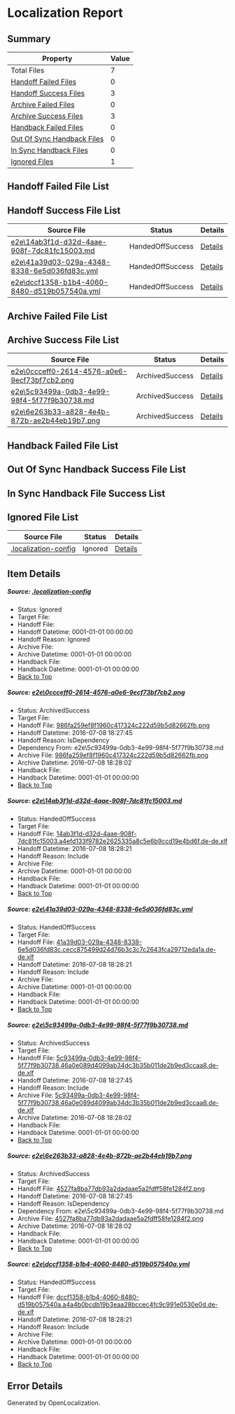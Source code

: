 # <a name='report-top'></a> Localization Report

## Summary
 Property | Value 
 -------- | ----- 
 Total Files | 7
[ Handoff Failed Files ](#handoff-failed-list)| 0
[ Handoff Success Files ](#handoff-success-list)| 3
[ Archive Failed Files ](#archive-failed-list)| 0
[ Archive Success Files ](#archive-success-list)| 3
[ Handback Failed Files ](#handback-failed-list)| 0
[ Out Of Sync Handback Files ](#outofsync-handback-success-list)| 0
[ In Sync Handback Files ](#insync-handback-success-list)| 0
[ Ignored Files ](#ignored-list)| 1

## <a name='handoff-failed-list'></a> Handoff Failed File List

## <a name='handoff-success-list'></a> Handoff Success File List
 Source File | Status | Details 
 ----------- | ------ | ------- 
 [e2e\14ab3f1d-d32d-4aae-908f-7dc81fc15003.md](https://github.com/OpenLocalizationTestOrg/oltest/blob/1f59b691f780c360b98288083a44c3da3f54a09c/e2e/14ab3f1d-d32d-4aae-908f-7dc81fc15003.md) | HandedOffSuccess | [Details](#e684dbd96d0ca0061b7a7081893a2830fe6d8dc02)
 [e2e\41a39d03-029a-4348-8338-6e5d036fd83c.yml](https://github.com/OpenLocalizationTestOrg/oltest/blob/1f59b691f780c360b98288083a44c3da3f54a09c/e2e/41a39d03-029a-4348-8338-6e5d036fd83c.yml) | HandedOffSuccess | [Details](#01713d9b9b5a4320113f94eff29c380e2d24d89c3)
 [e2e\dccf1358-b1b4-4060-8480-d519b057540a.yml](https://github.com/OpenLocalizationTestOrg/oltest/blob/1f59b691f780c360b98288083a44c3da3f54a09c/e2e/dccf1358-b1b4-4060-8480-d519b057540a.yml) | HandedOffSuccess | [Details](#ba2ead2f0459a29f89f1f92920eb491a388a849d6)

## <a name='archive-failed-list'></a> Archive Failed File List

## <a name='archive-success-list'></a> Archive Success File List
 Source File | Status | Details 
 ----------- | ------ | ------- 
 [e2e\0ccceff0-2614-4576-a0e6-9ecf73bf7cb2.png](https://github.com/OpenLocalizationTestOrg/oltest/blob/c1731e51ff133a135d3b08f10425bf27c78c279c/e2e/0ccceff0-2614-4576-a0e6-9ecf73bf7cb2.png) | ArchivedSuccess | [Details](#986fa259ef8f1960c417324c222d59b5d82662fb1)
 [e2e\5c93499a-0db3-4e99-98f4-5f77f9b30738.md](https://github.com/OpenLocalizationTestOrg/oltest/blob/c1731e51ff133a135d3b08f10425bf27c78c279c/e2e/5c93499a-0db3-4e99-98f4-5f77f9b30738.md) | ArchivedSuccess | [Details](#518ac1b64e1b4a798d42a44978921b3e986a24d74)
 [e2e\6e263b33-a828-4e4b-872b-ae2b44eb19b7.png](https://github.com/OpenLocalizationTestOrg/oltest/blob/c1731e51ff133a135d3b08f10425bf27c78c279c/e2e/6e263b33-a828-4e4b-872b-ae2b44eb19b7.png) | ArchivedSuccess | [Details](#4527fa8ba77db93a2dadaae5a2fdff58fe1284f25)

## <a name='handback-failed-list'></a> Handback Failed File List

## <a name='outofsync-handback-success-list'></a> Out Of Sync Handback Success File List

## <a name='insync-handback-success-list'></a> In Sync Handback File Success List

## <a name='ignored-list'></a> Ignored File List
 Source File | Status | Details 
 ----------- | ------ | ------- 
 [.localization-config](https://github.com/OpenLocalizationTestOrg/oltest/blob/1f59b691f780c360b98288083a44c3da3f54a09c/.localization-config) | Ignored | [Details](#3d4f252ac210baf56311d7e97dcc2db10974dbd20)

## Item Details
##### <a name='3d4f252ac210baf56311d7e97dcc2db10974dbd20'></a> Source: [.localization-config](https://github.com/OpenLocalizationTestOrg/oltest/blob/1f59b691f780c360b98288083a44c3da3f54a09c/.localization-config)
* Status: Ignored
* Target File: 
* Handoff File: 
* Handoff Datetime: 0001-01-01 00:00:00
* Handoff Reason: Ignored
* Archive File: 
* Archive Datetime: 0001-01-01 00:00:00
* Handback File: 
* Handback Datetime: 0001-01-01 00:00:00
* [Back to Top](#report-top)

##### <a name='986fa259ef8f1960c417324c222d59b5d82662fb1'></a> Source: [e2e\0ccceff0-2614-4576-a0e6-9ecf73bf7cb2.png](https://github.com/OpenLocalizationTestOrg/oltest/blob/c1731e51ff133a135d3b08f10425bf27c78c279c/e2e/0ccceff0-2614-4576-a0e6-9ecf73bf7cb2.png)
* Status: ArchivedSuccess
* Target File: 
* Handoff File: [986fa259ef8f1960c417324c222d59b5d82662fb.png](https://github.com/OpenLocalizationTestOrg/olhandoff-e2e/blob/b5e902546047793683c664556aa589f71b0a10d3/ol-handoff/OpenLocalizationTestOrg/oltest-dede-fly/ci/ht/986fa259ef8f1960c417324c222d59b5d82662fb.png)
* Handoff Datetime: 2016-07-08 18:27:45
* Handoff Reason: IsDependency
* Dependency From: e2e\5c93499a-0db3-4e99-98f4-5f77f9b30738.md
* Archive File: [986fa259ef8f1960c417324c222d59b5d82662fb.png](https://github.com/OpenLocalizationTestOrg/olhandoff-e2e/blob/872079951e893e3b0b5d66c63db323c21bbb5d7a/ol-archive/OpenLocalizationTestOrg/oltest-dede-fly/ci/ht/986fa259ef8f1960c417324c222d59b5d82662fb.png)
* Archive Datetime: 2016-07-08 18:28:02
* Handback File: 
* Handback Datetime: 0001-01-01 00:00:00
* [Back to Top](#report-top)

##### <a name='e684dbd96d0ca0061b7a7081893a2830fe6d8dc02'></a> Source: [e2e\14ab3f1d-d32d-4aae-908f-7dc81fc15003.md](https://github.com/OpenLocalizationTestOrg/oltest/blob/1f59b691f780c360b98288083a44c3da3f54a09c/e2e/14ab3f1d-d32d-4aae-908f-7dc81fc15003.md)
* Status: HandedOffSuccess
* Target File: 
* Handoff File: [14ab3f1d-d32d-4aae-908f-7dc81fc15003.a4efd133f9782e2625335a8c5e6b9ccd19e4bd6f.de-de.xlf](https://github.com/OpenLocalizationTestOrg/olhandoff-e2e/blob/04386fae48e7456dcff5f1aaf7053be31612ce97/ol-handoff/OpenLocalizationTestOrg/oltest-dede-fly/ci/ht/14ab3f1d-d32d-4aae-908f-7dc81fc15003.a4efd133f9782e2625335a8c5e6b9ccd19e4bd6f.de-de.xlf)
* Handoff Datetime: 2016-07-08 18:28:21
* Handoff Reason: Include
* Archive File: 
* Archive Datetime: 0001-01-01 00:00:00
* Handback File: 
* Handback Datetime: 0001-01-01 00:00:00
* [Back to Top](#report-top)

##### <a name='01713d9b9b5a4320113f94eff29c380e2d24d89c3'></a> Source: [e2e\41a39d03-029a-4348-8338-6e5d036fd83c.yml](https://github.com/OpenLocalizationTestOrg/oltest/blob/1f59b691f780c360b98288083a44c3da3f54a09c/e2e/41a39d03-029a-4348-8338-6e5d036fd83c.yml)
* Status: HandedOffSuccess
* Target File: 
* Handoff File: [41a39d03-029a-4348-8338-6e5d036fd83c.cecc875499d24d76b3c3c7c2643fca29712eda1a.de-de.xlf](https://github.com/OpenLocalizationTestOrg/olhandoff-e2e/blob/04386fae48e7456dcff5f1aaf7053be31612ce97/ol-handoff/OpenLocalizationTestOrg/oltest-dede-fly/ci/ht/41a39d03-029a-4348-8338-6e5d036fd83c.cecc875499d24d76b3c3c7c2643fca29712eda1a.de-de.xlf)
* Handoff Datetime: 2016-07-08 18:28:21
* Handoff Reason: Include
* Archive File: 
* Archive Datetime: 0001-01-01 00:00:00
* Handback File: 
* Handback Datetime: 0001-01-01 00:00:00
* [Back to Top](#report-top)

##### <a name='518ac1b64e1b4a798d42a44978921b3e986a24d74'></a> Source: [e2e\5c93499a-0db3-4e99-98f4-5f77f9b30738.md](https://github.com/OpenLocalizationTestOrg/oltest/blob/c1731e51ff133a135d3b08f10425bf27c78c279c/e2e/5c93499a-0db3-4e99-98f4-5f77f9b30738.md)
* Status: ArchivedSuccess
* Target File: 
* Handoff File: [5c93499a-0db3-4e99-98f4-5f77f9b30738.46a0e089d4099ab34dc3b35b011de2b9ed3ccaa8.de-de.xlf](https://github.com/OpenLocalizationTestOrg/olhandoff-e2e/blob/b5e902546047793683c664556aa589f71b0a10d3/ol-handoff/OpenLocalizationTestOrg/oltest-dede-fly/ci/ht/5c93499a-0db3-4e99-98f4-5f77f9b30738.46a0e089d4099ab34dc3b35b011de2b9ed3ccaa8.de-de.xlf)
* Handoff Datetime: 2016-07-08 18:27:45
* Handoff Reason: Include
* Archive File: [5c93499a-0db3-4e99-98f4-5f77f9b30738.46a0e089d4099ab34dc3b35b011de2b9ed3ccaa8.de-de.xlf](https://github.com/OpenLocalizationTestOrg/olhandoff-e2e/blob/872079951e893e3b0b5d66c63db323c21bbb5d7a/ol-archive/OpenLocalizationTestOrg/oltest-dede-fly/ci/ht/5c93499a-0db3-4e99-98f4-5f77f9b30738.46a0e089d4099ab34dc3b35b011de2b9ed3ccaa8.de-de.xlf)
* Archive Datetime: 2016-07-08 18:28:02
* Handback File: 
* Handback Datetime: 0001-01-01 00:00:00
* [Back to Top](#report-top)

##### <a name='4527fa8ba77db93a2dadaae5a2fdff58fe1284f25'></a> Source: [e2e\6e263b33-a828-4e4b-872b-ae2b44eb19b7.png](https://github.com/OpenLocalizationTestOrg/oltest/blob/c1731e51ff133a135d3b08f10425bf27c78c279c/e2e/6e263b33-a828-4e4b-872b-ae2b44eb19b7.png)
* Status: ArchivedSuccess
* Target File: 
* Handoff File: [4527fa8ba77db93a2dadaae5a2fdff58fe1284f2.png](https://github.com/OpenLocalizationTestOrg/olhandoff-e2e/blob/b5e902546047793683c664556aa589f71b0a10d3/ol-handoff/OpenLocalizationTestOrg/oltest-dede-fly/ci/ht/4527fa8ba77db93a2dadaae5a2fdff58fe1284f2.png)
* Handoff Datetime: 2016-07-08 18:27:45
* Handoff Reason: IsDependency
* Dependency From: e2e\5c93499a-0db3-4e99-98f4-5f77f9b30738.md
* Archive File: [4527fa8ba77db93a2dadaae5a2fdff58fe1284f2.png](https://github.com/OpenLocalizationTestOrg/olhandoff-e2e/blob/872079951e893e3b0b5d66c63db323c21bbb5d7a/ol-archive/OpenLocalizationTestOrg/oltest-dede-fly/ci/ht/4527fa8ba77db93a2dadaae5a2fdff58fe1284f2.png)
* Archive Datetime: 2016-07-08 18:28:02
* Handback File: 
* Handback Datetime: 0001-01-01 00:00:00
* [Back to Top](#report-top)

##### <a name='ba2ead2f0459a29f89f1f92920eb491a388a849d6'></a> Source: [e2e\dccf1358-b1b4-4060-8480-d519b057540a.yml](https://github.com/OpenLocalizationTestOrg/oltest/blob/1f59b691f780c360b98288083a44c3da3f54a09c/e2e/dccf1358-b1b4-4060-8480-d519b057540a.yml)
* Status: HandedOffSuccess
* Target File: 
* Handoff File: [dccf1358-b1b4-4060-8480-d519b057540a.a4a4b0bcdb19b3eaa28bccec4fc9c991e0530e0d.de-de.xlf](https://github.com/OpenLocalizationTestOrg/olhandoff-e2e/blob/04386fae48e7456dcff5f1aaf7053be31612ce97/ol-handoff/OpenLocalizationTestOrg/oltest-dede-fly/ci/ht/dccf1358-b1b4-4060-8480-d519b057540a.a4a4b0bcdb19b3eaa28bccec4fc9c991e0530e0d.de-de.xlf)
* Handoff Datetime: 2016-07-08 18:28:21
* Handoff Reason: Include
* Archive File: 
* Archive Datetime: 0001-01-01 00:00:00
* Handback File: 
* Handback Datetime: 0001-01-01 00:00:00
* [Back to Top](#report-top)


## Error Details

Generated by OpenLocalization.
